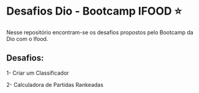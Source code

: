 # Desafios Dio - Bootcamp IFOOD :star:

Nesse repositório encontram-se os desafios propostos pelo Bootcamp da Dio com o Ifood. 


## Desafios:


1- Criar um Classificador

2- Calculadora de Partidas Rankeadas 
